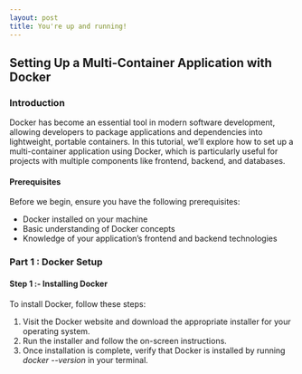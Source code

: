 ```yaml
---
layout: post
title: You're up and running!
---
```


## Setting Up a Multi-Container Application with Docker

### Introduction

Docker has become an essential tool in modern software development, allowing developers to package applications and dependencies into lightweight, portable containers. In this tutorial, we’ll explore how to set up a multi-container application using Docker, which is particularly useful for projects with multiple components like frontend, backend, and databases.

#### Prerequisites
Before we begin, ensure you have the following prerequisites:

<ul>
  <li>Docker installed on your machine</li>
  <li>Basic understanding of Docker concepts</li>
  <li>Knowledge of your application’s frontend and backend technologies</li>
</ul>

### Part 1 : Docker Setup

#### Step 1 :- Installing Docker

To install Docker, follow these steps:

1. Visit the Docker website and download the appropriate installer for your operating system.
2. Run the installer and follow the on-screen instructions.
3. Once installation is complete, verify that Docker is installed by running <i>docker --version</i> in your terminal.



	